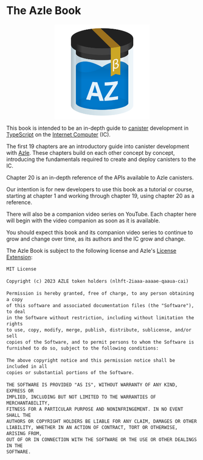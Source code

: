 # The Azle Book

<div style="display: flex; justify-content: center">
    <img src="logo.svg" alt="The Azle Logo" height="250px" />
</div>

This book is intended to be an in-depth guide to [canister](https://internetcomputer.org/docs/current/concepts/canisters-code) development in [TypeScript](https://www.typescriptlang.org/) on the [Internet Computer](https://internetcomputer.org/) (IC).

The first 19 chapters are an introductory guide into canister development with [Azle](./azle.md). These chapters build on each other concept by concept, introducing the fundamentals required to create and deploy canisters to the IC.

Chapter 20 is an in-depth reference of the APIs available to Azle canisters.

Our intention is for new developers to use this book as a tutorial or course, starting at chapter 1 and working through chapter 19, using chapter 20 as a reference.

There will also be a companion video series on YouTube. Each chapter here will begin with the video companion as soon as it is available.

You should expect this book and its companion video series to continue to grow and change over time, as its authors and the IC grow and change.

The Azle Book is subject to the following license and Azle's [License Extension](https://github.com/demergent-labs/azle/blob/main/LICENSE_EXTENSION.md):

```
MIT License

Copyright (c) 2023 AZLE token holders (nlhft-2iaaa-aaaae-qaaua-cai)

Permission is hereby granted, free of charge, to any person obtaining a copy
of this software and associated documentation files (the "Software"), to deal
in the Software without restriction, including without limitation the rights
to use, copy, modify, merge, publish, distribute, sublicense, and/or sell
copies of the Software, and to permit persons to whom the Software is
furnished to do so, subject to the following conditions:

The above copyright notice and this permission notice shall be included in all
copies or substantial portions of the Software.

THE SOFTWARE IS PROVIDED "AS IS", WITHOUT WARRANTY OF ANY KIND, EXPRESS OR
IMPLIED, INCLUDING BUT NOT LIMITED TO THE WARRANTIES OF MERCHANTABILITY,
FITNESS FOR A PARTICULAR PURPOSE AND NONINFRINGEMENT. IN NO EVENT SHALL THE
AUTHORS OR COPYRIGHT HOLDERS BE LIABLE FOR ANY CLAIM, DAMAGES OR OTHER
LIABILITY, WHETHER IN AN ACTION OF CONTRACT, TORT OR OTHERWISE, ARISING FROM,
OUT OF OR IN CONNECTION WITH THE SOFTWARE OR THE USE OR OTHER DEALINGS IN THE
SOFTWARE.
```
